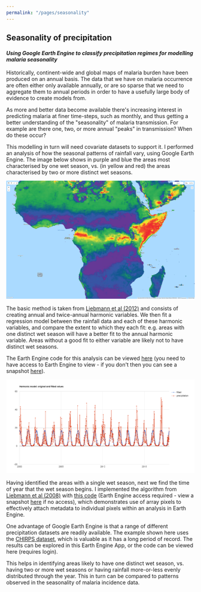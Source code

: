 ```yaml
---
permalink: "/pages/seasonality"
---
```


## Seasonality of precipitation

#### *Using Google Earth Engine to classify precipitation regimes for modelling malaria seasonality*

Historically, continent-wide and global maps of malaria burden have been produced on an annual basis. The data that we have on malaria occurrence are often either only available annually, or are so sparse that we need to aggregate them to annual periods in order to have a usefully large body of evidence to create models from. 

As more and better data become available there's increasing interest in predicting malaria at finer time-steps, such as monthly, and thus getting a better understanding of the "seasonality" of malaria transmission. For example are there one, two, or more annual "peaks" in transmission? When do these occur?

This modelling in turn will need covariate datasets to support it. I performed an analysis of how the seasonal patterns of rainfall vary, using Google Earth Engine. The image below shows in purple and blue the areas most characterised by one wet season, vs. (in yellow and red) the areas characterised by two or more distinct wet seasons.

<img src="../images/seasonality/bimodal_regions_africa.png?raw=true"/> 

The basic method is taken from <a href="https://journals.ametsoc.org/doi/10.1175/JCLI-D-11-00157.1" target="_blank">Liebmann et al (2012)</a> and consists of creating annual and twice-annual harmonic variables. We then fit a regression model between the rainfall data and each of these harmonic variables, and compare the extent to which they each fit: e.g. areas with one distinct wet season will have a better fit to the annual harmonic variable. Areas without a good fit to either variable are likely not to have distinct wet seasons.

The Earth Engine code for this analysis can be viewed 
<a href="https://code.earthengine.google.com/80f0fd74e01c83fa002b878d5c34f6e2" target="_blank">
here</a> (you need to have access to Earth Engine to view - if you don't then you can see a snapshot [here](../code/seasonality_harmonics_snapshot.js)).

<img src="../images/seasonality/ee-chart.png?raw=true"/> 

Having identified the areas with a single wet season, next we find the time of year that the wet season begins. I implemented the algorithm from <a href="https://journals.ametsoc.org/doi/pdf/10.1175/2007JCLI1762.1" target="_blank">Liebmann et al (2008)</a> with <a href="https://code.earthengine.google.com/b1beb30075deda24a6482bf77acd6e8a" target="_blank">this code</a> (Earth Engine access required - view a snapshot [here](../code/seasonality_wet_season_snapshot.js) if no access), which demonstrates use of array pixels to effectively attach metadata to individual pixels within an analysis in Earth Engine.

One advantage of Google Earth Engine is that a range of different precipitation datasets are readily available. The example shown here uses the <a href="https://www.chc.ucsb.edu/data/chirps" target="_blank">CHIRPS dataset</a>, which is valuable as it has a long period of record. The results can be explored in this Earth Engine App, or the code can be viewed here (requires login).

This helps in identifying areas likely to have one distinct wet season, vs. having two or more wet seasons or having rainfall more-or-less evenly distributed through the year. This in turn can be compared to patterns observed in the seasonality of malaria incidence data.